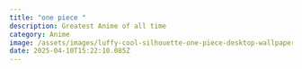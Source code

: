 ```yaml
---
title: "one piece "
description: Greatest Anime of all time
category: Anime
image: /assets/images/luffy-cool-silhouette-one-piece-desktop-wallpaper-4k.jpg
date: 2025-04-10T15:22:10.085Z
---
```

